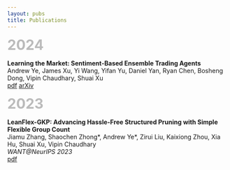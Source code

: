 ```yaml
---
layout: pubs
title: Publications
---
```

<span style="font-size:32px; font-weight: bold; color: #bbbbbb;">2024</span>

**Learning the Market: Sentiment-Based Ensemble Trading Agents** \
Andrew Ye, James Xu, Yi Wang, Yifan Yu, Daniel Yan, Ryan Chen, Bosheng Dong, Vipin Chaudhary, Shuai Xu\
<a href="https://arxiv.org/pdf/2402.01441.pdf" target="_blank">pdf</a>
<a href="https://arxiv.org/abs/2402.01441" target="_blank">arXiv</a>

<span style="font-size:32px; font-weight: bold; color: #bbbbbb;">2023</span>

**LeanFlex-GKP: Advancing Hassle-Free Structured Pruning with Simple Flexible Group Count** \
Jiamu Zhang, Shaochen Zhong\*, Andrew Ye\*, Zirui Liu, Kaixiong Zhou, Xia Hu, Shuai Xu, Vipin Chaudhary \
*WANT@NeurIPS 2023* \
<a href="https://openreview.net/pdf?id=NxpWp0IhgB" target="_blank">pdf</a>
